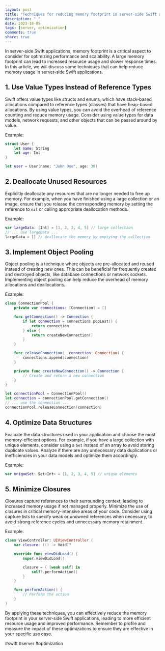 ```yaml
---
layout: post
title: "Techniques for reducing memory footprint in server-side Swift applications"
description: " "
date: 2023-10-05
tags: [server, optimization]
comments: true
share: true
---
```

In server-side Swift applications, memory footprint is a critical aspect to consider for optimizing performance and scalability. A large memory footprint can lead to increased resource usage and slower response times. In this article, we will discuss some techniques that can help reduce memory usage in server-side Swift applications.

## 1. Use Value Types Instead of Reference Types
Swift offers value types like structs and enums, which have stack-based allocations compared to reference types (classes) that have heap-based allocations. By using value types, you can avoid the overhead of reference counting and reduce memory usage. Consider using value types for data models, network requests, and other objects that can be passed around by value.

Example:
```swift
struct User {
    let name: String
    let age: Int
}

let user = User(name: "John Doe", age: 30)
```

## 2. Deallocate Unused Resources
Explicitly deallocate any resources that are no longer needed to free up memory. For example, when you have finished using a large collection or an image, ensure that you release the corresponding memory by setting the reference to `nil` or calling appropriate deallocation methods.

Example:
```swift
var largeData: [Int] = [1, 2, 3, 4, 5] // large collection
// ... use largeData ...
largeData = [] // deallocate the memory by emptying the collection
```

## 3. Implement Object Pooling
Object pooling is a technique where objects are pre-allocated and reused instead of creating new ones. This can be beneficial for frequently created and destroyed objects, like database connections or network sockets. Implementing object pooling can help reduce the overhead of memory allocations and deallocations.

Example:
```swift
class ConnectionPool {
    private var connections: [Connection] = []

    func getConnection() -> Connection {
        if let connection = connections.popLast() {
            return connection
        } else {
            return createNewConnection()
        }
    }

    func releaseConnection(_ connection: Connection) {
        connections.append(connection)
    }

    private func createNewConnection() -> Connection {
        // Create and return a new connection
    }
}

let connectionPool = ConnectionPool()
let connection = connectionPool.getConnection()
// ... use the connection ...
connectionPool.releaseConnection(connection)
```

## 4. Optimize Data Structures
Evaluate the data structures used in your application and choose the most memory-efficient options. For example, if you have a large collection with unique elements, consider using a `Set` instead of an array to avoid storing duplicate values. Analyze if there are any unnecessary data duplications or inefficiencies in your data models and optimize them accordingly.

Example:
```swift
var uniqueSet: Set<Int> = [1, 2, 3, 4, 5] // unique elements
```

## 5. Minimize Closures
Closures capture references to their surrounding context, leading to increased memory usage if not managed properly. Minimize the use of closures in critical memory-intensive areas of your code. Consider using capture lists to specify weak or unowned references when necessary, to avoid strong reference cycles and unnecessary memory retainment.

Example:
```swift
class ViewController: UIViewController {
    var closure: (() -> Void)?

    override func viewDidLoad() {
        super.viewDidLoad()

        closure = { [weak self] in
            self?.performAction()
        }
    }

    func performAction() {
        // Perform the action
    }
}
```

By applying these techniques, you can effectively reduce the memory footprint in your server-side Swift applications, leading to more efficient resource usage and improved performance. Remember to profile and measure the impact of these optimizations to ensure they are effective in your specific use case.

#swift #server #optimization